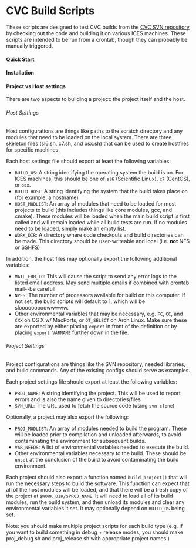 # CVC Build Scripts

These scripts are designed to test CVC builds from the
[CVC SVN repository](https://svn.ices.utexas.edu/repos/cvc/trunk/) by checking
out the code and building it on various ICES machines. These scripts are
intended to be run from a crontab, though they can probably be manually
triggered.

#### Quick Start

#### Installation



#### Project vs Host settings

There are two aspects to building a project: the project itself and the host.

###### Host Settings

Host configurations are things like paths to the scratch directory and any
modules that need to be loaded on the local system. There are three skeleton
files (sl6.sh, c7.sh, and osx.sh) that can be used to create hostfiles for
specific machines.

Each host settings file should export at least the following variables:

* `BUILD_OS`: A string identifying the operating system the build is on. For ICES machines, this should be one of `sl6` (Scientific Linux), `c7` (CentOS), or `osx`.
* `BUILD_HOST`: A string identifying the system that the build takes place on
  (for example, a hostname)
* `HOST_MODLIST`: An array of modules that need to be loaded for most projects
to build (this includes things like core modules, gcc, and cmake). These
 modules will be loaded when the main build script is first called and will
 remain loaded while all build tests are run. If no modules need to be loaded, simply make an empty list.
* `WORK_DIR`: A directory where code checkouts and build directories can be made.
This directory should be user-writeable and local (i.e. **not** NFS or SSHFS)

In addition, the host files may optionally export the following additional variables:

* `MAIL_ERR_TO`: This will cause the script to send any error logs to the listed
   email address. May send multiple emails if combined with crontab mail--be careful!
* `NPES`: The number of processors available for build on this computer. If not set, the build scripts will default to 1, which will be slooooooooowwwww.
* Other environmental variables that may be necessary, e.g. `FC`, `CC`, and `CXX` on
  OS X w/ MacPorts, or `QT_SELECT` on Arch Linux. Make sure these are exported by either placing `export` in front of the definition or by placing `export VARNAME` further down in the file.

###### Project Settings

Project configurations are things like the SVN repository, needed libraries,
and build commands. Any of the existing configs should serve as examples.

Each project settings file should export at least the following variables:

* `PROJ_NAME`: A string identifying the project. This will be used to report
   errors and is also the name given to directories/files
* `SVN_URL`: The URL used to fetch the source code (using `svn clone`)

Optionally, a project may also export the following:

* `PROJ_MODLIST`: An array of modules needed to build the program. These will
  be loaded prior to compilation and unloaded afterwards, to avoid contaminating
  the environment for subsequent builds.
* `VAR_NEEDS`: A list of environmental variables needed to execute the build.
* Other environmental variables necessary to the build. These should be `unset`
  at the conclusion of the build to avoid contaminating the build environment.

Each project should also export a function named `build_project()` that will
run the necessary steps to build the software. This function can expect that
all of the host modules will be loaded, and that there will be a fresh copy of the project at `$WORK_DIR/$PROJ_NAME`. It will need to load all of its build modules,
run the build system, and then unload its modules and clear any environmental variables
it set. It may optionally depend on `BUILD_OS` being set.

Note: you should make multiple project scripts for each build type (e.g. if you want to build something in debug + release modes, you should make proj_debug.sh and proj_release.sh with appropriate project names.)
